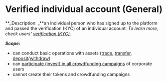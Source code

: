 # Verified individual account (General)

**_Description: _**an individual person who has signed up to the platform and passed the verification (KYC) of an individual account. _To learn more, check users' [verification (KYC)](../verification-kyc/overview.md)._

**_Scope:_**



*   can conduct basic operations with assets ([trade](../Trade/overview.md), [transfer](../Wallet/Transfer-tokens-between-the-accounts.md), [deposit](../Wallet/Deposit.md)/[withdraw](../Wallet/Withdraw.md))
*   can [participate (invest) in all crowdfunding campaigns](../invest/invest-in-crowdfunding-campaigns.md) of corporate users
*   cannot create their tokens and crowdfunding campaigns
